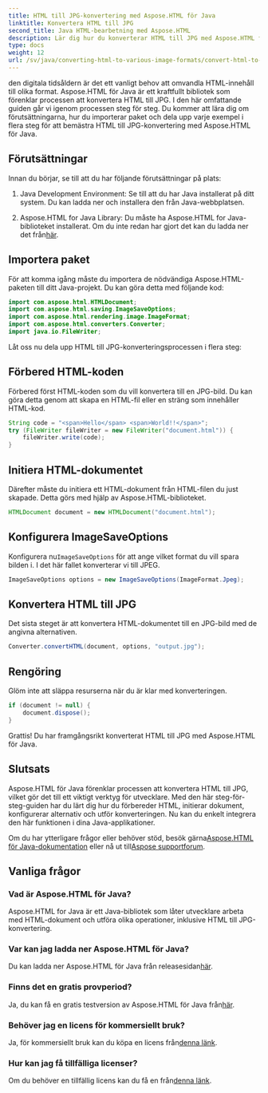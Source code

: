 ```yaml
---
title: HTML till JPG-konvertering med Aspose.HTML för Java
linktitle: Konvertera HTML till JPG
second_title: Java HTML-bearbetning med Aspose.HTML
description: Lär dig hur du konverterar HTML till JPG med Aspose.HTML för Java. Följ vår steg-för-steg-guide för sömlös HTML till JPG-konvertering.
type: docs
weight: 12
url: /sv/java/converting-html-to-various-image-formats/convert-html-to-jpg/
---
```


den digitala tidsåldern är det ett vanligt behov att omvandla HTML-innehåll till olika format. Aspose.HTML för Java är ett kraftfullt bibliotek som förenklar processen att konvertera HTML till JPG. I den här omfattande guiden går vi igenom processen steg för steg. Du kommer att lära dig om förutsättningarna, hur du importerar paket och dela upp varje exempel i flera steg för att bemästra HTML till JPG-konvertering med Aspose.HTML för Java.

## Förutsättningar

Innan du börjar, se till att du har följande förutsättningar på plats:

1. Java Development Environment: Se till att du har Java installerat på ditt system. Du kan ladda ner och installera den från Java-webbplatsen.

2.  Aspose.HTML for Java Library: Du måste ha Aspose.HTML for Java-biblioteket installerat. Om du inte redan har gjort det kan du ladda ner det från[här](https://releases.aspose.com/html/java/).

## Importera paket

För att komma igång måste du importera de nödvändiga Aspose.HTML-paketen till ditt Java-projekt. Du kan göra detta med följande kod:

```java
import com.aspose.html.HTMLDocument;
import com.aspose.html.saving.ImageSaveOptions;
import com.aspose.html.rendering.image.ImageFormat;
import com.aspose.html.converters.Converter;
import java.io.FileWriter;
```

Låt oss nu dela upp HTML till JPG-konverteringsprocessen i flera steg:

## Förbered HTML-koden

Förbered först HTML-koden som du vill konvertera till en JPG-bild. Du kan göra detta genom att skapa en HTML-fil eller en sträng som innehåller HTML-kod.

```java
String code = "<span>Hello</span> <span>World!!</span>";
try (FileWriter fileWriter = new FileWriter("document.html")) {
    fileWriter.write(code);
}
```

## Initiera HTML-dokumentet

Därefter måste du initiera ett HTML-dokument från HTML-filen du just skapade. Detta görs med hjälp av Aspose.HTML-biblioteket.

```java
HTMLDocument document = new HTMLDocument("document.html");
```

## Konfigurera ImageSaveOptions

 Konfigurera nu`ImageSaveOptions` för att ange vilket format du vill spara bilden i. I det här fallet konverterar vi till JPEG.

```java
ImageSaveOptions options = new ImageSaveOptions(ImageFormat.Jpeg);
```

## Konvertera HTML till JPG

Det sista steget är att konvertera HTML-dokumentet till en JPG-bild med de angivna alternativen.

```java
Converter.convertHTML(document, options, "output.jpg");
```

## Rengöring

Glöm inte att släppa resurserna när du är klar med konverteringen.

```java
if (document != null) {
    document.dispose();
}
```

Grattis! Du har framgångsrikt konverterat HTML till JPG med Aspose.HTML för Java.

## Slutsats

Aspose.HTML för Java förenklar processen att konvertera HTML till JPG, vilket gör det till ett viktigt verktyg för utvecklare. Med den här steg-för-steg-guiden har du lärt dig hur du förbereder HTML, initierar dokument, konfigurerar alternativ och utför konverteringen. Nu kan du enkelt integrera den här funktionen i dina Java-applikationer.

 Om du har ytterligare frågor eller behöver stöd, besök gärna[Aspose.HTML för Java-dokumentation](https://reference.aspose.com/html/java/) eller nå ut till[Aspose supportforum](https://forum.aspose.com/).

## Vanliga frågor

### Vad är Aspose.HTML för Java?
Aspose.HTML for Java är ett Java-bibliotek som låter utvecklare arbeta med HTML-dokument och utföra olika operationer, inklusive HTML till JPG-konvertering.

### Var kan jag ladda ner Aspose.HTML för Java?
 Du kan ladda ner Aspose.HTML för Java från releasesidan[här](https://releases.aspose.com/html/java/).

### Finns det en gratis provperiod?
 Ja, du kan få en gratis testversion av Aspose.HTML för Java från[här](https://releases.aspose.com/).

### Behöver jag en licens för kommersiellt bruk?
 Ja, för kommersiellt bruk kan du köpa en licens från[denna länk](https://purchase.aspose.com/buy).

### Hur kan jag få tillfälliga licenser?
Om du behöver en tillfällig licens kan du få en från[denna länk](https://purchase.aspose.com/temporary-license/).